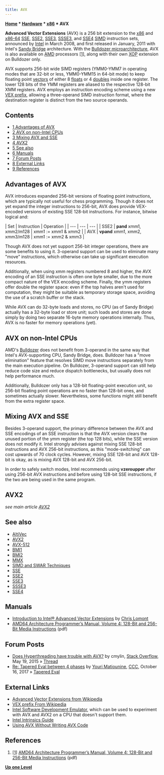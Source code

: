 ```yaml
---
title: AVX
---
```

**[Home](Home "Home") * [Hardware](Hardware "Hardware") * [x86](X86 "X86") * AVX**

**Advanced Vector Extensions** (AVX) is a 256 bit extension to the [x86](X86 "X86") and [x86-64](X86-64 "X86-64") [SSE](SSE "SSE"), [SSE2](SSE2 "SSE2"), [SSE3](SSE3 "SSE3"), [SSSE3](SSSE3 "SSSE3"), and [SSE4](SSE4 "SSE4") [SIMD](SIMD_and_SWAR_Techniques "SIMD and SWAR Techniques") instruction sets, announced by [Intel](Intel "Intel") in March 2008, and first released in January, 2011 with Intel's [Sandy Bridge](https://en.wikipedia.org/wiki/Sandy_Bridge_%28microarchitecture%29) architecture. With the [Bulldozer microarchitecture](https://en.wikipedia.org/wiki/Bulldozer_%28microarchitecture%29), AVX is also available on [AMD](AMD "AMD") processors <a id="cite-note-1" href="#cite-ref-1">[1]</a>, along with their own [XOP](XOP "XOP") extension on Bulldozer only.

AVX supports 256-bit wide SIMD registers (YMM0-YMM7 in operating modes that are 32-bit or less, YMM0-YMM15 in 64-bit mode) to keep floating point [vectors](Array "Array") of either 8 [floats](Float "Float") or 4 [doubles](Double "Double") inside one register. The lower 128 bits of the YMM registers are aliased to the respective 128-bit XMM registers. AVX employs an instruction encoding scheme using a new [VEX prefix](https://en.wikipedia.org/wiki/VEX_prefix), allowing a three-operand SIMD instruction format, where the destination register is distinct from the two source operands.

## Contents

- [1 Advantages of AVX](#advantages-of-avx)
- [2 AVX on non-Intel CPUs](#avx-on-non-intel-cpus)
- [3 Mixing AVX and SSE](#mixing-avx-and-sse)
- [4 AVX2](#avx2)
- [5 See also](#see-also)
- [6 Manuals](#manuals)
- [7 Forum Posts](#forum-posts)
- [8 External Links](#external-links)
- [9 References](#references)

## Advantages of AVX

AVX introduces expanded 256-bit versions of floating point instructions, which are typically not useful for chess programming. Though it does not yet expand the integer instructions to 256-bit, AVX does provide VEX-encoded versions of existing SSE 128-bit instructions. For instance, bitwise logical and:

|  Set
|  Instruction
|  Operation
|
| --- | --- | --- |
|  SSE2
| **pand** xmm1, xmm2/m128
|  xmm1 := xmm1 & xmm2
|
|  AVX
| **vpand** xmm1, xmm2, xmm3/m128
|  xmm1 := xmm2 & xmm3
|

Though AVX does not yet support 256-bit integer operations, there are some benefits to using it. 3-operand support can be used to eliminate many "move" instructions, which otherwise can take up significant execution resources.

Additionally, when using xmm registers numbered 8 and higher, the AVX encoding of an SSE instruction is often one byte smaller, due to the more compact nature of the VEX encoding scheme. Finally, the ymm registers offer double the register space: even if the top halves aren't used for computation, they might be suitable as temporary storage space, avoiding the use of a scratch buffer or the stack.

While AVX can do 32-byte loads and stores, no CPU (as of Sandy Bridge) actually has a 32-byte load or store unit; such loads and stores are done simply by doing two separate 16-byte memory operations internally. Thus, AVX is no faster for memory operations (yet).

## AVX on non-Intel CPUs

AMD's [Bulldozer](https://en.wikipedia.org/wiki/Bulldozer_%28microarchitecture%29) does not benefit from 3-operand in the same way that Intel's AVX-supporting CPU, Sandy Bridge, does. Bulldozer has a "move elimination" feature that resolves SIMD move instructions separately from the main execution pipeline. On Bulldozer, 3-operand support can still help reduce code size and reduce dispatch bottlenecks, but usually does not help performance much.

Additionally, Bulldozer only has a 128-bit floating-point execution unit, so 256-bit floating point operations are no faster than 128-bit ones, and sometimes actually slower. Nevertheless, some functions might still benefit from the extra register space.

## Mixing AVX and SSE

Besides 3-operand support, the primary difference between the AVX and SSE encodings of an SSE instruction is that the AVX version clears the unused portion of the ymm register (the top 128 bits), while the SSE version does not modify it. Intel strongly advises against mixing SSE 128-bit instructions and AVX 256-bit instructions, as this "mode-switching" can cost upwards of 70 clock cycles. However, mixing SSE 128-bit and AVX 128-bit is okay, as is mixing AVX 128-bit and AVX 256-bit.

In order to safely switch modes, Intel recommends using **vzeroupper** after using 256-bit AVX instructions and before using 128-bit SSE instructions, if the two are being used in the same program.

## AVX2

*see main article [AVX2](AVX2 "AVX2")*

## See also

- [AltiVec](AltiVec "AltiVec")
- [AVX2](AVX2 "AVX2")
- [AVX-512](AVX-512 "AVX-512")
- [BMI1](BMI1 "BMI1")
- [BMI2](BMI2 "BMI2")
- [MMX](MMX "MMX")
- [SIMD and SWAR Techniques](SIMD_and_SWAR_Techniques "SIMD and SWAR Techniques")
- [SSE](SSE "SSE")
- [SSE2](SSE2 "SSE2")
- [SSE3](SSE3 "SSE3")
- [SSSE3](SSSE3 "SSSE3")
- [SSE4](SSE4 "SSE4")

## Manuals

- [Introduction to Intel® Advanced Vector Extensions](https://computing.llnl.gov/tutorials/linux_clusters/Intro_to_Intel_AVX.pdf) by [Chris Lomont](http://clomont.com/)
- [AMD64 Architecture Programmer’s Manual, Volume 4: 128-Bit and 256-Bit Media Instructions](https://support.amd.com/TechDocs/26568.pdf) (pdf)

## Forum Posts

- [Does Hyperthreading have trouble with AVX?](https://stackoverflow.com/questions/30330013/does-hyperthreading-have-trouble-with-avx) by cmylin, [Stack Overflow](https://en.wikipedia.org/wiki/Stack_Overflow), May 19, 2015 » [Thread](Thread "Thread")
- [Re: Tapered Eval between 4 phases](http://www.talkchess.com/forum3/viewtopic.php?t=65466&start=7) by [Youri Matiounine](Youri_Matiounine "Youri Matiounine"), [CCC](CCC "CCC"), October 16, 2017 » [Tapered Eval](Tapered_Eval "Tapered Eval")

## External Links

- [Advanced Vector Extensions from Wikipedia](https://en.wikipedia.org/wiki/Advanced_Vector_Extensions)
- [VEX prefix From Wikipedia](https://en.wikipedia.org/wiki/VEX_prefix)
- [Intel Software Development Emulator](https://software.intel.com/en-us/articles/intel-software-development-emulator/), which can be used to experiment with AVX and AVX2 on a CPU that doesn't support them.
- [Intel Intrinsics Guide](https://software.intel.com/sites/landingpage/IntrinsicsGuide/)
- [Using AVX Without Writing AVX Code](https://software.intel.com/en-us/articles/using-avx-without-writing-avx-code)

## References

1. <a id="cite-ref-1" href="#cite-note-1">[1]</a> [AMD64 Architecture Programmer’s Manual, Volume 4: 128-Bit and 256-Bit Media Instructions](https://support.amd.com/TechDocs/26568.pdf) (pdf)

**[Up one Level](X86 "X86")**

